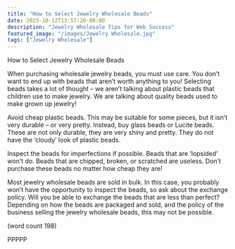 ```yaml
---
title: "How to Select Jewelry Wholesale Beads"
date: 2025-10-12T13:57:20-08:00
description: "Jewelry Wholesale Tips for Web Success"
featured_image: "/images/Jewelry Wholesale.jpg"
tags: ["Jewelry Wholesale"]
---
```


How to Select Jewelry Wholesale Beads

When purchasing wholesale jewelry beads, you 
must use care. You don’t want to end up with beads 
that aren’t worth anything to you! Selecting beads 
takes a lot of thought – we aren’t talking about 
plastic beads that children use to make jewelry. We 
are talking about quality beads used to make grown 
up jewelry!

Avoid cheap plastic beads. This may be suitable for 
some pieces, but it isn’t very durable – or very 
pretty. Instead, buy glass beads or Lucite beads. 
These are not only durable, they are very shiny and 
pretty. They do not have the ‘cloudy’ look of plastic 
beads. 

Inspect the beads for imperfections if possible. 
Beads that are ‘lopsided’ won’t do. Beads that are 
chipped, broken, or scratched are useless. Don’t 
purchase these beads no matter how cheap they 
are!

Most jewelry wholesale beads are sold in bulk. In 
this case, you probably won’t have the opportunity 
to inspect the beads, so ask about the exchange 
policy. Will you be able to exchange the beads that 
are less than perfect? Depending on how the beads 
are packaged and sold, and the policy of the 
business selling the jewelry wholesale beads, this 
may not be possible.

(word count 198)

PPPPP

